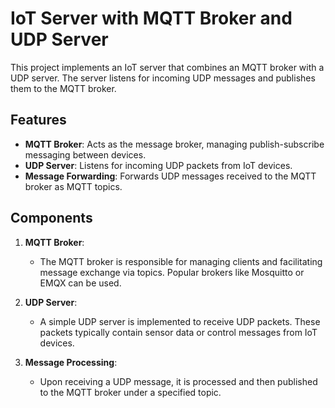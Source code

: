 # IoT Server with MQTT Broker and UDP Server

This project implements an IoT server that combines an MQTT broker with a UDP server. The server listens for incoming UDP messages and publishes them to the MQTT broker.

## Features

- **MQTT Broker**: Acts as the message broker, managing publish-subscribe messaging between devices.
- **UDP Server**: Listens for incoming UDP packets from IoT devices.
- **Message Forwarding**: Forwards UDP messages received to the MQTT broker as MQTT topics.

## Components

1. **MQTT Broker**: 
   - The MQTT broker is responsible for managing clients and facilitating message exchange via topics. Popular brokers like Mosquitto or EMQX can be used.
   
2. **UDP Server**: 
   - A simple UDP server is implemented to receive UDP packets. These packets typically contain sensor data or control messages from IoT devices.

3. **Message Processing**: 
   - Upon receiving a UDP message, it is processed and then published to the MQTT broker under a specified topic.
